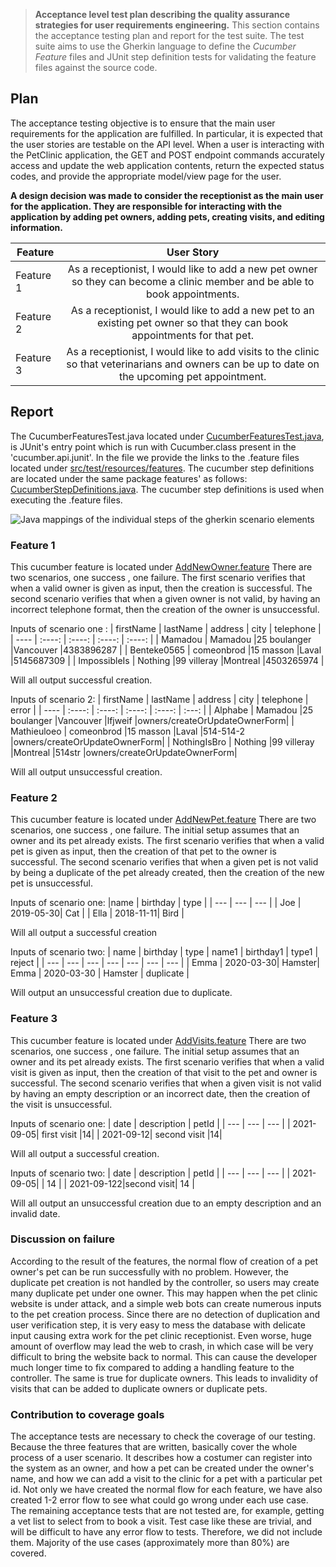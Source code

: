 > **Acceptance level test plan describing the quality assurance strategies for user requirements engineering.** This section contains the acceptance testing plan and report for the test suite. The test suite aims to use the Gherkin language to define the _Cucumber Feature_ files and JUnit step definition tests for validating the feature files against the source code.

## Plan
The acceptance testing objective is to ensure that the main user requirements for the application are fulfilled. In particular, it is expected that the user stories are testable on the API level. When a user is interacting with the PetClinic application, the GET and POST endpoint commands accurately access and update the web application contents, return the expected status codes, and provide the appropriate model/view page for the user. <br>

**A design decision was made to consider the receptionist as the main user for the application. They are responsible for interacting with the application by adding pet owners, adding pets, creating visits, and editing information.**

| Feature |User Story |
|----| :----: | 
|Feature 1 | As a receptionist, I would like to add a new pet owner so they can become a clinic member and be able to book appointments. |
|Feature 2 | As a receptionist, I would like to add a new pet to an existing pet owner so that they can book appointments for that pet. | 
|Feature 3 | As a receptionist, I would like to add visits to the clinic so that veterinarians and owners can be up to date on the upcoming pet appointment.  | 

## Report


The CucumberFeaturesTest.java located under [CucumberFeaturesTest.java](https://github.com/McGill-ECSE429-Fall2021/project-test-08/blob/master/src/test/java/features/CucumberFeaturesTest.java), is JUnit's entry point which is run with Cucumber.class present in the 'cucumber.api.junit'. In the file we provide the links to the .feature files located under [src/test/resources/features](https://github.com/McGill-ECSE429-Fall2021/project-test-08/tree/master/src/test/resources/features). The cucumber step definitions are located under the same package features' as follows: [CucumberStepDefinitions.java](https://github.com/McGill-ECSE429-Fall2021/project-test-08/blob/master/src/test/java/features/CucumberStepDefinitions.java). The cucumber step definitions is used when executing the .feature files.



![Java mappings of the individual steps of the gherkin scenario elements](https://cdn.discordapp.com/attachments/902594782776422434/909649100100763750/unknown.png)
### Feature 1
This cucumber feature is located under [AddNewOwner.feature](https://github.com/McGill-ECSE429-Fall2021/project-test-08/blob/master/src/test/resources/features/AddNewOwner.feature)
There are two scenarios, one success , one failure.
The first scenario verifies that when a valid owner is given as input, then the creation is successful.
The second scenario verifies that when a given owner is not valid, by having an incorrect telephone format, then the creation of the owner is unsuccessful.

Inputs of scenario one : 
| firstName    | lastName   | address        |     city     | telephone    |
| ----         |  :----:    | :----:         |       :----: | :----:       | 
| Mamadou      | Mamadou    |25 boulanger    |Vancouver     |4383896287    |
| Benteke0565  | comeonbrod |15 masson       |Laval         |5145687309    | 
| ImpossibleIs | Nothing    |99 villeray     |Montreal      |4503265974    |

Will all output successful creation.

Inputs of scenario 2:
| firstName    | lastName   | address        |     city     | telephone    | error                        |
| ----         |  :----:    | :----:         |       :----: | :----:       | :---:                        |
| Alphabe      | Mamadou    |25 boulanger    |Vancouver     |lfjweif       |owners/createOrUpdateOwnerForm|
| Mathieuloeo  | comeonbrod |15 masson       |Laval         |514-514-2     |owners/createOrUpdateOwnerForm| 
| NothingIsBro | Nothing    |99 villeray     |Montreal      |514str        |owners/createOrUpdateOwnerForm|

Will all output unsuccessful creation.
### Feature 2
This cucumber feature is located under [AddNewPet.feature](https://github.com/McGill-ECSE429-Fall2021/project-test-08/blob/master/src/test/resources/features/AddNewPet.feature)
There are two scenarios, one success , one failure.
The initial setup assumes that an owner and its pet already exists.
The first scenario verifies that when a valid pet is given as input, then the creation of that pet to the owner is successful.
The second scenario verifies that when a given pet is not valid by being a duplicate of the pet already created, then the creation of the new pet is unsuccessful.

Inputs of scenario one:
|name | birthday  | type |
| --- | ---       | ---  |
|  Joe  | 2019-05-30| Cat  |
|  Ella | 2018-11-11| Bird |

Will all output a successful creation

Inputs of scenario two:
| name | birthday  | type   | name1 | birthday1  | type1   | reject    |
| ---  | ---       | ---    | ---   | ---        | ---     | ---       |
| Emma | 2020-03-30| Hamster| Emma  | 2020-03-30 | Hamster | duplicate |

Will output an unsuccessful creation due to duplicate.
### Feature 3
This cucumber feature is located under [AddVisits.feature](https://github.com/McGill-ECSE429-Fall2021/project-test-08/blob/master/src/test/resources/features/AddVisits.feature)
There are two scenarios, one success , one failure.
The initial setup assumes that an owner and its pet already exists.
The first scenario verifies that when a valid visit is given as input, then the creation of that visit to the pet and owner is successful.
The second scenario verifies that when a given visit is not valid by having an empty description or an incorrect date, then the creation of the visit is unsuccessful.

Inputs of scenario one:
| date       | description | petId |
| ---        | ---         | ---   |
| 2021-09-05| first visit |14|
| 2021-09-12| second visit |14|

Will all output a successful creation.

Inputs of scenario two:
| date       | description | petId |
| ---        | ---         | ---   |
| 2021-09-05|             | 14     |
| 2021-09-122|second visit| 14     |

Will all output an unsuccessful creation due to an empty description and an invalid date.

### Discussion on failure

According to the result of the features, the normal flow of creation of a pet owner's pet can be run successfully with no problem. However, the duplicate pet creation is not handled by the controller, so users may create many duplicate pet under one owner. This may happen when the pet clinic website is under attack, and a simple web bots can create numerous inputs to the pet creation process. Since there are no detection of duplication and user verification step, it is very easy to mess the database with delicate input causing extra work for the pet clinic receptionist.  Even worse, huge amount of overflow may lead the web to crash, in which case will be very difficult to bring the website back to normal. This can cause the developer much longer time to fix compared to adding a handling feature to the controller. The same is true for duplicate owners. This leads to invalidity of visits that can be added to duplicate owners or duplicate pets.

### Contribution to coverage goals

The acceptance tests are necessary to check the coverage of our testing. Because the three features that are written, basically cover the whole process of a user scenario. It describes how a costumer can register into the system as an owner, and how a pet can be created under the owner's name, and how we can add a visit to the clinic for a pet with a particular pet id. Not only we have created the normal flow for each feature, we have also created 1-2 error flow to see what could go wrong under each use case. The remaining acceptance tests that are not tested are, for example, getting a vet list to select from to book a visit. Test case like these are trivial, and will be difficult to have any error flow to tests. Therefore, we did not include them. Majority of the use cases (approximately more than 80%) are covered.